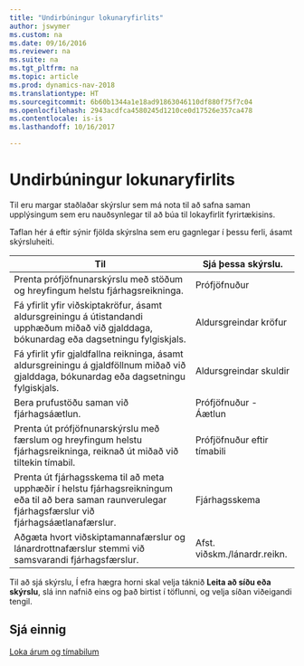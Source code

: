 ```yaml
---
title: "Undirbúningur lokunaryfirlits"
author: jswymer
ms.custom: na
ms.date: 09/16/2016
ms.reviewer: na
ms.suite: na
ms.tgt_pltfrm: na
ms.topic: article
ms.prod: dynamics-nav-2018
ms.translationtype: HT
ms.sourcegitcommit: 6b60b1344a1e18ad91863046110df880f75f7c04
ms.openlocfilehash: 2943acdfca4580245d1210ce0d17526e357ca478
ms.contentlocale: is-is
ms.lasthandoff: 10/16/2017

---
```

# <a name="prepare-closing-statements"></a>Undirbúningur lokunaryfirlits
Til eru margar staðlaðar skýrslur sem má nota til að safna saman upplýsingum sem eru nauðsynlegar til að búa til lokayfirlit fyrirtækisins.

Taflan hér á eftir sýnir fjölda skýrslna sem eru gagnlegar í þessu ferli, ásamt skýrsluheiti.


|                                                                          Til                                                                          |        Sjá þessa skýrslu.         |
|------------------------------------------------------------------------------------------------------------------------------------------------------|--------------------------------|
|                               Prenta prófjöfnunarskýrslu með stöðum og hreyfingum helstu fjárhagsreikninga.                                |         Prófjöfnuður          |
|       Fá yfirlit yfir viðskiptakröfur, ásamt aldursgreiningu á útistandandi upphæðum miðað við gjalddaga, bókunardag eða dagsetningu fylgiskjals.       |    Aldursgreindar kröfur    |
|          Fá yfirlit yfir gjaldfallna reikninga, ásamt aldursgreiningu á gjaldföllnum miðað við gjalddaga, bókunardag eða dagsetningu fylgiskjals.           |     Aldursgreindar skuldir      |
|                                                       Bera prufustöðu saman við fjárhagsáætlun.                                                       |      Prófjöfnuður - Áætlun      |
|              Prenta út prófjöfnunarskýrslu með færslum og hreyfingum helstu fjárhagsreikninga, reiknað út miðað við tiltekin tímabil.              |    Prófjöfnuður eftir tímabili     |
| Prenta út fjárhagsskema til að meta upphæðir í helstu fjárhagsreikningum eða til að bera saman raunverulegar fjárhagsfærslur við fjárhagsáætlanafærslur. |        Fjárhagsskema        |
|                         Aðgæta hvort viðskiptamannafærslur og lánardrottnafærslur stemmi við samsvarandi fjárhagsfærslur.                          | Afst. viðskm./lánardr.reikn. |

Til að sjá skýrslu, Í efra hægra horni skal velja táknið **Leita að síðu eða skýrslu**, slá inn nafnið eins og það birtist í töflunni, og velja síðan viðeigandi tengil.
## <a name="see-also"></a>Sjá einnig
[Loka árum og tímabilum](year-close-years-periods.md)


